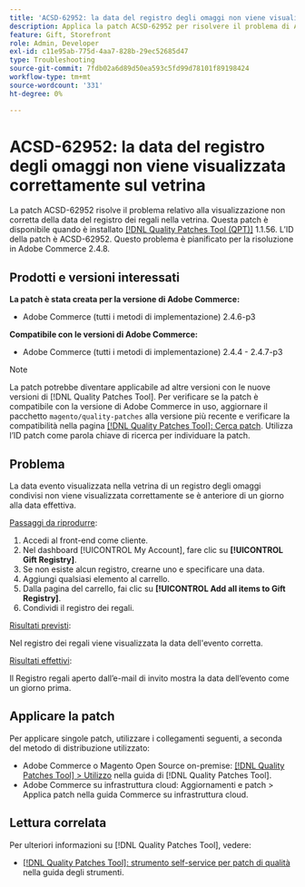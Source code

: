```yaml
---
title: 'ACSD-62952: la data del registro degli omaggi non viene visualizzata correttamente sul vetrina'
description: Applica la patch ACSD-62952 per risolvere il problema di Adobe Commerce, in cui la data del registro dei regali viene visualizzata in modo impreciso sulla vetrina.
feature: Gift, Storefront
role: Admin, Developer
exl-id: c11e95ab-775d-4aa7-828b-29ec52685d47
type: Troubleshooting
source-git-commit: 7fdb02a6d89d50ea593c5fd99d78101f89198424
workflow-type: tm+mt
source-wordcount: '331'
ht-degree: 0%

---
```


# ACSD-62952: la data del registro degli omaggi non viene visualizzata correttamente sul vetrina

La patch ACSD-62952 risolve il problema relativo alla visualizzazione non corretta della data del registro dei regali nella vetrina. Questa patch è disponibile quando è installato [[!DNL Quality Patches Tool (QPT)]](/help/tools/quality-patches-tool/quality-patches-tool-to-self-serve-quality-patches.md) 1.1.56. L’ID della patch è ACSD-62952. Questo problema è pianificato per la risoluzione in Adobe Commerce 2.4.8.

## Prodotti e versioni interessati

**La patch è stata creata per la versione di Adobe Commerce:**

* Adobe Commerce (tutti i metodi di implementazione) 2.4.6-p3

**Compatibile con le versioni di Adobe Commerce:**

* Adobe Commerce (tutti i metodi di implementazione) 2.4.4 - 2.4.7-p3

>[!NOTE]
>
>La patch potrebbe diventare applicabile ad altre versioni con le nuove versioni di [!DNL Quality Patches Tool]. Per verificare se la patch è compatibile con la versione di Adobe Commerce in uso, aggiornare il pacchetto `magento/quality-patches` alla versione più recente e verificare la compatibilità nella pagina [[!DNL Quality Patches Tool]: Cerca patch](https://experienceleague.adobe.com/tools/commerce-quality-patches/index.html). Utilizza l’ID patch come parola chiave di ricerca per individuare la patch.

## Problema

La data evento visualizzata nella vetrina di un registro degli omaggi condivisi non viene visualizzata correttamente se è anteriore di un giorno alla data effettiva.

<u>Passaggi da riprodurre</u>:

1. Accedi al front-end come cliente.
1. Nel dashboard [!UICONTROL My Account], fare clic su **[!UICONTROL Gift Registry]**.
1. Se non esiste alcun registro, crearne uno e specificare una data.
1. Aggiungi qualsiasi elemento al carrello.
1. Dalla pagina del carrello, fai clic su **[!UICONTROL Add all items to Gift Registry]**.
1. Condividi il registro dei regali.

<u>Risultati previsti</u>:

Nel registro dei regali viene visualizzata la data dell&#39;evento corretta.

<u>Risultati effettivi</u>:

Il Registro regali aperto dall’e-mail di invito mostra la data dell’evento come un giorno prima.

## Applicare la patch

Per applicare singole patch, utilizzare i collegamenti seguenti, a seconda del metodo di distribuzione utilizzato:

* Adobe Commerce o Magento Open Source on-premise: [[!DNL Quality Patches Tool] > Utilizzo](/help/tools/quality-patches-tool/usage.md) nella guida di [!DNL Quality Patches Tool].
* Adobe Commerce su infrastruttura cloud: Aggiornamenti e patch > Applica patch nella guida Commerce su infrastruttura cloud.

## Lettura correlata

Per ulteriori informazioni su [!DNL Quality Patches Tool], vedere:

* [[!DNL Quality Patches Tool]: strumento self-service per patch di qualità](/help/tools/quality-patches-tool/quality-patches-tool-to-self-serve-quality-patches.md) nella guida degli strumenti.
